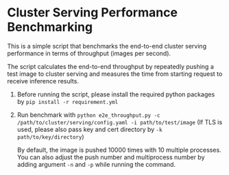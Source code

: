 # Cluster Serving Performance Benchmarking #
This is a simple script that benchmarks the end-to-end cluster serving performance in terms of throughput (images per second).

The script calculates the end-to-end throughput by repeatedly pushing a test image to cluster serving and measures the time from starting request to receive inference results.

1. Before running the script, please install the required python packages by `pip install -r requirement.yml`

2. Run benchmark with `python e2e_throughput.py -c /path/to/cluster/serving/config.yaml -i path/to/test/image` (If TLS is used, please also pass key and cert directory by `-k path/to/key/directory`)

	By default, the image is pushed 10000 times with 10 multiple processes. You can also adjust the push number and multiprocess number by adding argument `-n` and `-p` while running the command. 
